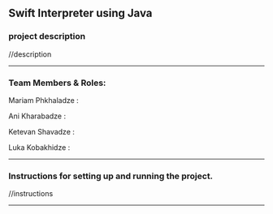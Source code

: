 ## Swift Interpreter using Java

### project description

//description


____________________________________________
### Team Members & Roles:

Mariam Phkhaladze : 

Ani Kharabadze    :

Ketevan Shavadze  :

Luka Kobakhidze   :

____________________________________________
### Instructions for setting up and running the project.


//instructions


____________________________________________
